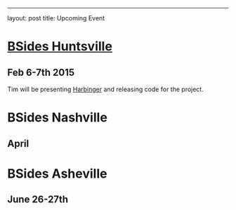---
layout: post
title: Upcoming Event

# [BSides Huntsville](http://http://www.bsideshuntsville.org/ "BSides Huntsville")
## Feb 6-7th 2015 

Tim will be presenting [Harbinger](http://www.bsideshuntsville.org/presentation/sensory-perception-diy-approach-building-sensor-network "Sensory Perception") and releasing code for the project.

# BSides Nashville
## April 


# BSides Asheville 
## June 26-27th

